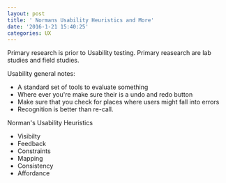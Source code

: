 ```yaml
---
layout: post
title: ' Normans Usability Heuristics and More'
date: '2016-1-21 15:40:25'
categories: UX
---
```

Primary research is prior to Usability testing. Primary reasearch are lab studies and field studies.

Usability general notes:
- A standard set of tools to evaluate something
- Where ever you're make sure their is a undo and redo button
- Make sure that you check for places where users might fall into errors
- Recognition is better than re-call.


Norman's Usability Heuristics

- Visibilty
- Feedback
- Constraints
- Mapping
- Consistency
- Affordance
